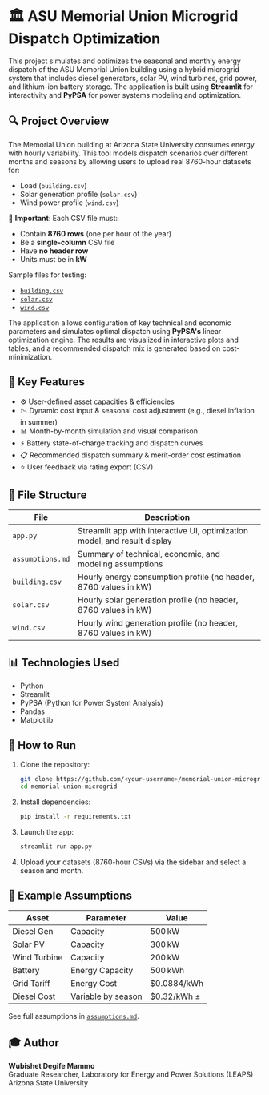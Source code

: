
# 🏛️ ASU Memorial Union Microgrid Dispatch Optimization

This project simulates and optimizes the seasonal and monthly energy dispatch of the ASU Memorial Union building using a hybrid microgrid system that includes diesel generators, solar PV, wind turbines, grid power, and lithium-ion battery storage. The application is built using **Streamlit** for interactivity and **PyPSA** for power systems modeling and optimization.

## 🔍 Project Overview

The Memorial Union building at Arizona State University consumes energy with hourly variability. This tool models dispatch scenarios over different months and seasons by allowing users to upload real 8760-hour datasets for:
- Load (`building.csv`)
- Solar generation profile (`solar.csv`)
- Wind power profile (`wind.csv`)

📌 **Important**: Each CSV file must:
- Contain **8760 rows** (one per hour of the year)
- Be a **single-column** CSV file
- Have **no header row**
- Units must be in **kW**

Sample files for testing:
- [`building.csv`](./building.csv)
- [`solar.csv`](./solar.csv)
- [`wind.csv`](./wind.csv)

The application allows configuration of key technical and economic parameters and simulates optimal dispatch using **PyPSA's** linear optimization engine. The results are visualized in interactive plots and tables, and a recommended dispatch mix is generated based on cost-minimization.

## 🧠 Key Features

- ⚙️ User-defined asset capacities & efficiencies
- 📉 Dynamic cost input & seasonal cost adjustment (e.g., diesel inflation in summer)
- 📊 Month-by-month simulation and visual comparison
- ⚡ Battery state-of-charge tracking and dispatch curves
- 📋 Recommended dispatch summary & merit-order cost estimation
- ⭐ User feedback via rating export (CSV)

## 📁 File Structure

| File               | Description                                                                 |
|--------------------|-----------------------------------------------------------------------------|
| `app.py`           | Streamlit app with interactive UI, optimization model, and result display   |
| `assumptions.md`   | Summary of technical, economic, and modeling assumptions                    |
| `building.csv`     | Hourly energy consumption profile (no header, 8760 values in kW)            |
| `solar.csv`        | Hourly solar generation profile (no header, 8760 values in kW)              |
| `wind.csv`         | Hourly wind generation profile (no header, 8760 values in kW)               |

## 📊 Technologies Used

- Python  
- Streamlit  
- PyPSA (Python for Power System Analysis)  
- Pandas  
- Matplotlib  

## 🧪 How to Run

1. Clone the repository:
   ```bash
   git clone https://github.com/<your-username>/memorial-union-microgrid.git
   cd memorial-union-microgrid
   ```

2. Install dependencies:
   ```bash
   pip install -r requirements.txt
   ```

3. Launch the app:
   ```bash
   streamlit run app.py
   ```

4. Upload your datasets (8760-hour CSVs) via the sidebar and select a season and month.

## 📝 Example Assumptions

| Asset           | Parameter           | Value        |
|----------------|---------------------|--------------|
| Diesel Gen      | Capacity             | 500 kW        |
| Solar PV        | Capacity             | 300 kW        |
| Wind Turbine    | Capacity             | 200 kW        |
| Battery         | Energy Capacity      | 500 kWh       |
| Grid Tariff     | Energy Cost          | $0.0884/kWh   |
| Diesel Cost     | Variable by season   | $0.32/kWh ±   |

See full assumptions in [`assumptions.md`](./assumptions.md).

## 🎓 Author

**Wubishet Degife Mammo**  
Graduate Researcher, Laboratory for Energy and Power Solutions (LEAPS)  
Arizona State University
